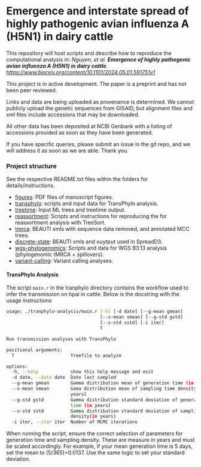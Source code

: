 # Emergence and interstate spread of highly pathogenic avian influenza A (H5N1) in dairy cattle

This repository will host scripts and describe how to reproduce the computational analysis in:
*Nguyen, et al. **Emergence of highly pathogenic avian influenza A (H5N1) in dairy cattle**. https://www.biorxiv.org/content/10.1101/2024.05.01.591751v1*

This project is in active development. The paper is a preprint and has not been peer reviewed. 

Links and data are being uploaded as provenance is determined. We cannot publicly upload the genetic sequences from GISAID, but alignment files and xml files include accessions that may be downloaded.

All other data has been deposited at NCBI Genbank with a listing of accessions provided as soon as they have been generated.

If you have specific queries, please submit an issue in the git repo, and we will address it as soon as we are able. Thank you.


### Project structure ###
See the respective README.txt files within the folders for details/instructions.
- [figures](manuscript-figures/): PDF files of manuscript figures.
- [transphylo](transphylo-analysis/): scripts and input data for TransPhylo analysis.
- [treetime](treetime/): Input ML trees and treetime output.
- [reassortment](reassortment-analysis/): Scripts and instructions for reproducing the for reassortment analysis with TreeSort.
- [tmrca](tmrca): BEAUTI xmls with sequence data removed, and annotated MCC trees.
- [discrete-state](discrete-state/): BEAUTI xmls and ouytput used in SpreadD3.
- [wgs-phylogenomics](wgs-phylogenomics/): Scripts and data for WGS B3.13 analysis (phylogenomic tMRCA + spillovers).
- [variant-calling](variant-calling/): Variant calling analyses.

#### TransPhylo Analysis ####
The script ```main.r``` in the tranphylo directory contains the workflow used to infer the transmission on hpai in cattle. Below is the docstring with the usage instructions

```bash
usage: ./tranphylo-analysis/main.r [-h] [-d date] [--g-mean gmean]
                                   [--s-mean smean] [--g-std gstd]
                                   [--s-std sstd] [-i iter]
                                   T

Run transmission analyses with TransPhylo

positional arguments:
  T                     Treefile to analyze

options:
  -h, --help            show this help message and exit
  -d date, --date date  Date last sampled
  --g-mean gmean        Gamma distribution mean of generation time (in years)
  --s-mean smean        Gama distribution mean of sampling time density (in
                        years)
  --g-std gstd          Gamma distribution standard deviation of generation
                        time (in years)
  --s-std sstd          Gamma distribution standard deviation of sampling time
                        density(in years)
  -i iter, --iter iter  Number of MCMC iterations
```

When running the script, ensure the correct selection of parameters for generation time and sampling density. These are measure in years and must be scaled accordingly. For example, if your mean generation time is 5 days, set the mean to (5/365)=0.0137. Use the same logic to set your standard deviation.
